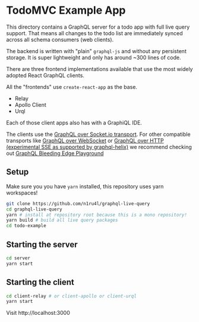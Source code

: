 # TodoMVC Example App

This directory contains a GraphQL server for a todo app with full live query support.
That means all changes to the todo list are immediately synced across all schema consumers (web clients).

The backend is written with "plain" `graphql-js` and without any persistent storage. It is super lightweight and only has around ~300 lines of code.

There are three frontend implementations available that use the most widely adopted React GraphQL clients.

All the "frontends" use `create-react-app` as the base.

- Relay
- Apollo Client
- Urql

Each of those client apps also has with a GraphiQL IDE.

The clients use the [GraphQL over Socket.io transport](https://github.com/n1ru4l/graphql-live-query/tree/main/packages/socket-io-graphql-server). For other compatible transports like [GraphQL over WebSocket](https://github.com/graphql/graphql-over-http/pull/140) or [GraphQL over HTTP](https://github.com/graphql/graphql-over-http) [(experimental SSE as supported by graphql-helix)](https://github.com/contrawork/graphql-helix) we recommend checking out [GraphQL Bleeding Edge Playground](https://github.com/n1ru4l/graphql-bleeding-edge-playground)

## Setup

Make sure you you have `yarn` installed, this repository uses yarn workspaces!

```bash
git clone https://github.com/n1ru4l/graphql-live-query
cd graphql-live-query
yarn # install at repository root because this is a mono repository!
yarn build # build all live query packages
cd todo-example
```

## Starting the server

```bash
cd server
yarn start
```

## Starting the client

```bash
cd client-relay # or client-apollo or client-urql
yarn start
```

Visit http://localhost:3000
